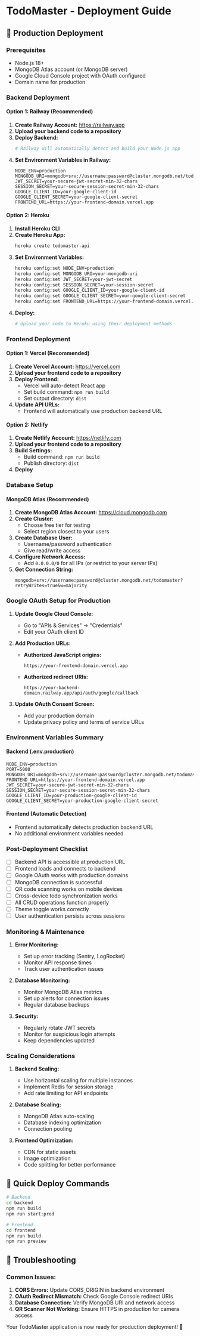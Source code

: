 # TodoMaster - Deployment Guide

## 🚀 Production Deployment

### **Prerequisites**
- Node.js 18+ 
- MongoDB Atlas account (or MongoDB server)
- Google Cloud Console project with OAuth configured
- Domain name for production

### **Backend Deployment**

#### **Option 1: Railway (Recommended)**
1. **Create Railway Account:** https://railway.app
2. **Upload your backend code to a repository**
3. **Deploy Backend:**
   ```bash
   # Railway will automatically detect and build your Node.js app
   ```
4. **Set Environment Variables in Railway:**
   ```
   NODE_ENV=production
   MONGODB_URI=mongodb+srv://username:password@cluster.mongodb.net/todomaster
   JWT_SECRET=your-secure-jwt-secret-min-32-chars
   SESSION_SECRET=your-secure-session-secret-min-32-chars
   GOOGLE_CLIENT_ID=your-google-client-id
   GOOGLE_CLIENT_SECRET=your-google-client-secret
   FRONTEND_URL=https://your-frontend-domain.vercel.app
   ```

#### **Option 2: Heroku**
1. **Install Heroku CLI**
2. **Create Heroku App:**
   ```bash
   heroku create todomaster-api
   ```
3. **Set Environment Variables:**
   ```bash
   heroku config:set NODE_ENV=production
   heroku config:set MONGODB_URI=your-mongodb-uri
   heroku config:set JWT_SECRET=your-jwt-secret
   heroku config:set SESSION_SECRET=your-session-secret
   heroku config:set GOOGLE_CLIENT_ID=your-google-client-id
   heroku config:set GOOGLE_CLIENT_SECRET=your-google-client-secret
   heroku config:set FRONTEND_URL=https://your-frontend-domain.vercel.app
   ```
4. **Deploy:**
   ```bash
   # Upload your code to Heroku using their deployment methods
   ```

### **Frontend Deployment**

#### **Option 1: Vercel (Recommended)**
1. **Create Vercel Account:** https://vercel.com
2. **Upload your frontend code to a repository**
3. **Deploy Frontend:**
   - Vercel will auto-detect React app
   - Set build command: `npm run build`
   - Set output directory: `dist`
4. **Update API URLs:**
   - Frontend will automatically use production backend URL

#### **Option 2: Netlify**
1. **Create Netlify Account:** https://netlify.com
2. **Upload your frontend code to a repository**
3. **Build Settings:**
   - Build command: `npm run build`
   - Publish directory: `dist`
4. **Deploy**

### **Database Setup**

#### **MongoDB Atlas (Recommended)**
1. **Create MongoDB Atlas Account:** https://cloud.mongodb.com
2. **Create Cluster:**
   - Choose free tier for testing
   - Select region closest to your users
3. **Create Database User:**
   - Username/password authentication
   - Give read/write access
4. **Configure Network Access:**
   - Add `0.0.0.0/0` for all IPs (or restrict to your server IPs)
5. **Get Connection String:**
   ```
   mongodb+srv://username:password@cluster.mongodb.net/todomaster?retryWrites=true&w=majority
   ```

### **Google OAuth Setup for Production**

1. **Update Google Cloud Console:**
   - Go to "APIs & Services" → "Credentials"
   - Edit your OAuth client ID
   
2. **Add Production URLs:**
   - **Authorized JavaScript origins:**
     ```
     https://your-frontend-domain.vercel.app
     ```
   - **Authorized redirect URIs:**
     ```
     https://your-backend-domain.railway.app/api/auth/google/callback
     ```

3. **Update OAuth Consent Screen:**
   - Add your production domain
   - Update privacy policy and terms of service URLs

### **Environment Variables Summary**

#### **Backend (.env.production)**
```env
NODE_ENV=production
PORT=5000
MONGODB_URI=mongodb+srv://username:password@cluster.mongodb.net/todomaster
FRONTEND_URL=https://your-frontend-domain.vercel.app
JWT_SECRET=your-secure-jwt-secret-min-32-chars
SESSION_SECRET=your-secure-session-secret-min-32-chars
GOOGLE_CLIENT_ID=your-production-google-client-id
GOOGLE_CLIENT_SECRET=your-production-google-client-secret
```

#### **Frontend (Automatic Detection)**
- Frontend automatically detects production backend URL
- No additional environment variables needed

### **Post-Deployment Checklist**

- [ ] Backend API is accessible at production URL
- [ ] Frontend loads and connects to backend
- [ ] Google OAuth works with production domains
- [ ] MongoDB connection is successful
- [ ] QR code scanning works on mobile devices
- [ ] Cross-device todo synchronization works
- [ ] All CRUD operations function properly
- [ ] Theme toggle works correctly
- [ ] User authentication persists across sessions

### **Monitoring & Maintenance**

1. **Error Monitoring:**
   - Set up error tracking (Sentry, LogRocket)
   - Monitor API response times
   - Track user authentication issues

2. **Database Monitoring:**
   - Monitor MongoDB Atlas metrics
   - Set up alerts for connection issues
   - Regular database backups

3. **Security:**
   - Regularly rotate JWT secrets
   - Monitor for suspicious login attempts
   - Keep dependencies updated

### **Scaling Considerations**

1. **Backend Scaling:**
   - Use horizontal scaling for multiple instances
   - Implement Redis for session storage
   - Add rate limiting for API endpoints

2. **Database Scaling:**
   - MongoDB Atlas auto-scaling
   - Database indexing optimization
   - Connection pooling

3. **Frontend Optimization:**
   - CDN for static assets
   - Image optimization
   - Code splitting for better performance

## 🎯 **Quick Deploy Commands**

```bash
# Backend
cd backend
npm run build
npm run start:prod

# Frontend  
cd frontend
npm run build
npm run preview
```

## 🔧 **Troubleshooting**

### **Common Issues:**
1. **CORS Errors:** Update CORS_ORIGIN in backend environment
2. **OAuth Redirect Mismatch:** Check Google Console redirect URIs
3. **Database Connection:** Verify MongoDB URI and network access
4. **QR Scanner Not Working:** Ensure HTTPS in production for camera access

Your TodoMaster application is now ready for production deployment! 🚀
